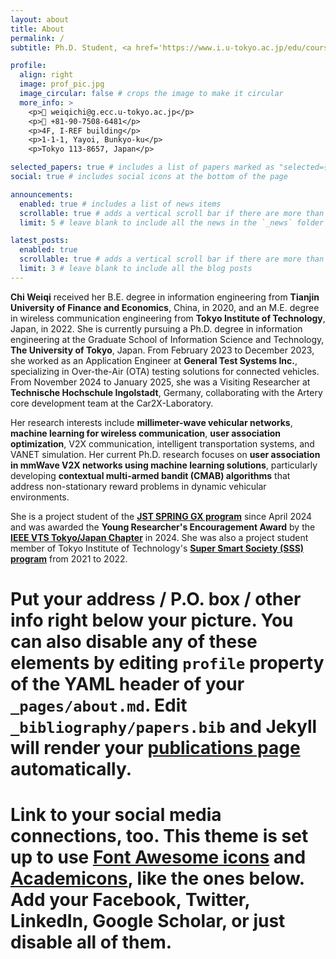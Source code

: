 ```yaml
---
layout: about
title: About
permalink: /
subtitle: Ph.D. Student, <a href='https://www.i.u-tokyo.ac.jp/edu/course/ci/index_e.shtml'>Dept. of Creative Informatics</a>, <a href='https://www.u-tokyo.ac.jp/en/'>The University of Tokyo</a> | <a href='https://tlab.hongo.wide.ad.jp/'>Tsukada Laboratory</a>

profile:
  align: right
  image: prof_pic.jpg
  image_circular: false # crops the image to make it circular
  more_info: >
    <p>📧 weiqichi@g.ecc.u-tokyo.ac.jp</p>
    <p>📱 +81-90-7508-6481</p>
    <p>4F, I-REF building</p>
    <p>1-1-1, Yayoi, Bunkyo-ku</p>
    <p>Tokyo 113-8657, Japan</p>

selected_papers: true # includes a list of papers marked as "selected={true}"
social: true # includes social icons at the bottom of the page

announcements:
  enabled: true # includes a list of news items
  scrollable: true # adds a vertical scroll bar if there are more than 3 news items
  limit: 5 # leave blank to include all the news in the `_news` folder

latest_posts:
  enabled: true
  scrollable: true # adds a vertical scroll bar if there are more than 3 new posts items
  limit: 3 # leave blank to include all the blog posts
---
```


**Chi Weiqi** received her B.E. degree in information engineering from **Tianjin University of Finance and Economics**, China, in 2020, and an M.E. degree in wireless communication engineering from **Tokyo Institute of Technology**, Japan, in 2022. She is currently pursuing a Ph.D. degree in information engineering at the Graduate School of Information Science and Technology, **The University of Tokyo**, Japan. From February 2023 to December 2023, she worked as an Application Engineer at **General Test Systems Inc.**, specializing in Over-the-Air (OTA) testing solutions for connected vehicles. From November 2024 to January 2025, she was a Visiting Researcher at **Technische Hochschule Ingolstadt**, Germany, collaborating with the Artery core development team at the Car2X-Laboratory.

Her research interests include **millimeter-wave vehicular networks**, **machine learning for wireless communication**, **user association optimization**, V2X communication, intelligent transportation systems, and VANET simulation. Her current Ph.D. research focuses on **user association in mmWave V2X networks using machine learning solutions**, particularly developing **contextual multi-armed bandit (CMAB) algorithms** that address non-stationary reward problems in dynamic vehicular environments.

She is a project student of the <a href='https://www.cis-trans.jp/spring_gx/'><strong>JST SPRING GX program</strong></a> since April 2024 and was awarded the <strong>Young Researcher's Encouragement Award</strong> by the <a href='https://sites.ieee.org/vtc-tokyo/'><strong>IEEE VTS Tokyo/Japan Chapter</strong></a> in 2024. She was also a project student member of Tokyo Institute of Technology's <a href='https://www.sss.e.titech.ac.jp/en/'><strong>Super Smart Society (SSS) program</strong></a> from 2021 to 2022.

# Put your address / P.O. box / other info right below your picture. You can also disable any of these elements by editing `profile` property of the YAML header of your `_pages/about.md`. Edit `_bibliography/papers.bib` and Jekyll will render your [publications page](/al-folio/publications/) automatically.

# Link to your social media connections, too. This theme is set up to use [Font Awesome icons](https://fontawesome.com/) and [Academicons](https://jpswalsh.github.io/academicons/), like the ones below. Add your Facebook, Twitter, LinkedIn, Google Scholar, or just disable all of them.
